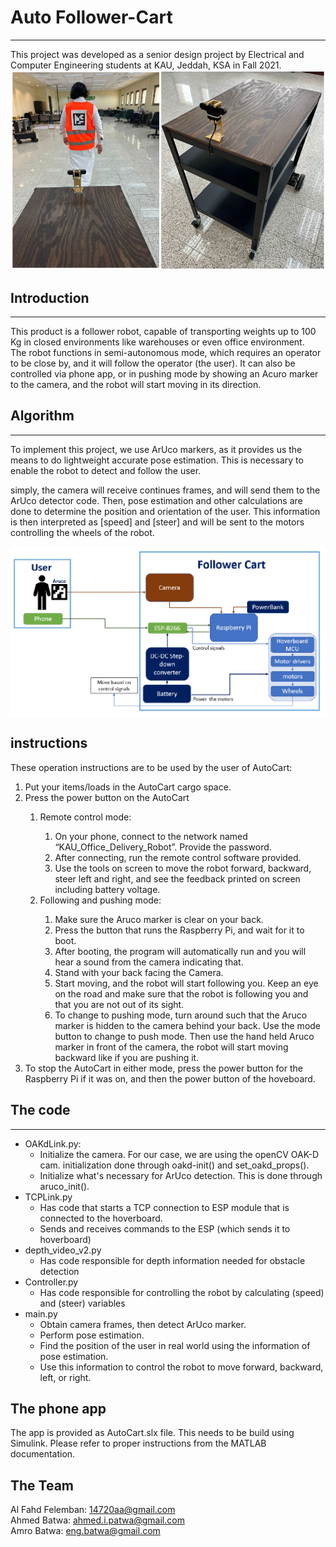 # Auto Follower-Cart
_____  

This project was developed as a senior design project by Electrical and Computer Engineering students at KAU, Jeddah, KSA in Fall 2021.  
![Alt text](followercart_inAction.png)


## Introduction
_____  

This product is a follower robot, capable of transporting weights up to 100 Kg in closed environments like warehouses or even office environment.  
The robot functions in semi-autonomous mode, which requires an operator to be close by, and it will follow the operator (the user).
It can also be controlled via phone app, or in pushing mode by showing an Acuro marker to the camera, and the robot will start moving in
its direction.

## Algorithm
_____  
To implement this project, we use ArUco markers, as it provides us the means to do lightweight accurate pose estimation. 
This is necessary to enable the robot to detect and follow the user. 

simply, the camera will receive continues frames, and will send them to the ArUco detector code. Then, pose estimation
and other calculations are done to determine the position and orientation of the user. This information is then interpreted 
as [speed] and [steer] and will be sent to the motors controlling the wheels of the robot. 

![Alt text](followercart_BlockDiagram.png)
## instructions
These operation instructions are to be used by the user of AutoCart:
<ol>
  <li>Put your items/loads in the AutoCart cargo space.</li>
  <li>Press the power button on the AutoCart</li>
    <ol>
      <li>Remote control mode:</li>
      <ol>
        <li>On your phone, connect to the network named “KAU_Office_Delivery_Robot”. Provide the password.</li>
        <li>After connecting, run the remote control software provided.</li>
        <li>Use the tools on screen to move the robot forward, backward, steer left and right, and see the feedback printed on screen including battery voltage.</li>
      </ol>
      <li>Following and pushing mode:</li>
      <ol>
        <li>Make sure the Aruco marker is clear on your back. </li>
        <li>Press the button that runs the Raspberry Pi, and wait for it to boot.</li>
        <li>After booting, the program will automatically run and you will hear a sound from the camera indicating that.</li>
        <li>Stand with your back facing the Camera. </li>
        <li>Start moving, and the robot will start following you. Keep an eye on the road and make sure that the robot is following you and that you are not out of its sight.</li>
        <li>To change to pushing mode, turn around such that the Aruco marker is hidden to the camera behind your back. Use the mode button to change to push mode. Then use the hand held Aruco marker in front of the camera, the robot will start moving backward like if you are pushing it.</li>
      </ol>
    </ol>
  <li>To stop the AutoCart in either mode, press the power button for the Raspberry Pi if it was on, and then the power button of the hoveboard.</li>
</ol>

## The code
____  
- OAKdLink.py:
  - Initialize the camera. For our case, we are using the openCV OAK-D cam. initialization done through oakd-init() and 
  set_oakd_props().
  - Initialize what's necessary for ArUco detection. This is done through aruco_init().
- TCPLink.py
  - Has code that starts a TCP connection to ESP module that is connected to the hoverboard.
  - Sends and receives commands to the ESP (which sends it to hoverboard)
- depth_video_v2.py
  - Has code responsible for depth information needed for obstacle detection
- Controller.py
  - Has code responsible for controlling the robot by calculating (speed) and (steer) variables
- main.py
  - Obtain camera frames, then detect ArUco marker.
  - Perform pose estimation.
  - Find the position of the user in real world using the information of pose estimation.
  - Use this information to control the robot to move forward, backward, left, or right.

## The phone app
The app is provided as AutoCart.slx file. This needs to be build using Simulink. Please refer to proper instructions
from the MATLAB documentation. 

## The Team
Al Fahd Felemban: 14720aa@gmail.com  
Ahmed Batwa: ahmed.i.patwa@gmail.com  
Amro Batwa: eng.batwa@gmail.com
